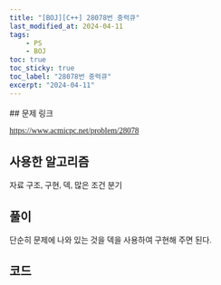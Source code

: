 ```yaml
---
title: "[BOJ][C++] 28078번 중력큐"
last_modified_at: 2024-04-11
tags:
    - PS
    - BOJ
toc: true
toc_sticky: true
toc_label: "28078번 중력큐"
excerpt: "2024-04-11"
---
```


<style>
  .font-style {
    font-family: "TheJamsil5Bold";
    font-style: normal;
    font-size: 1em;
    font-weight: 100;
  }
</style>
<p style="font-size:1.2em"> </p>
## 문제 링크

[<span class="font-style">https://www.acmicpc.net/problem/28078</span>](https://www.acmicpc.net/problem/28078)

## 사용한 알고리즘

<p class="font-style"> 자료 구조, 구현, 덱, 많은 조건 분기 </p>

## 풀이

<p class="font-style"> 단순히 문제에 나와 있는 것을 덱을 사용하여 구현해 주면 된다.</p>

## 코드

<div class="my-gist">
  <script src="https://gist.github.com/nanowater/da0f2a0d6a72e91aaf0cc2a62db1130e.js"></script>
</div>
